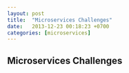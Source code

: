 ```yaml
---
layout: post
title:  "Microservices Challenges"
date:   2013-12-23 00:18:23 +0700
categories: [microservices]
---
```


## Microservices Challenges
